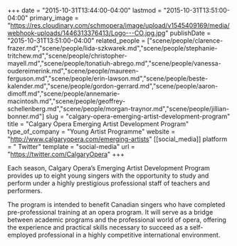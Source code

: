 +++
date = "2015-10-31T13:44:00-04:00"
lastmod = "2015-10-31T13:51:00-04:00"
primary_image = "https://res.cloudinary.com/schmopera/image/upload/v1545409169/media/webhook-uploads/1446313376413/Logo---CO.jpg.jpg"
publishDate = "2015-10-31T13:51:00-04:00"
related_people = ["scene/people/clarence-frazer.md","scene/people/lida-szkwarek.md","scene/people/stephanie-tritchew.md","scene/people/christopher-mayell.md","scene/people/tonatiuh-abrego.md","scene/people/vanessa-oudereimerink.md","scene/people/maureen-ferguson.md","scene/people/erin-lawson.md","scene/people/beste-kalender.md","scene/people/gordon-gerrard.md","scene/people/aaron-dimoff.md","scene/people/annemarie-macintosh.md","scene/people/geoffrey-schellenberg.md","scene/people/morgan-traynor.md","scene/people/jillian-bonner.md"]
slug = "calgary-opera-emerging-artist-development-program"
title = "Calgary Opera Emerging Artist Development Program"
type_of_company = "Young Artist Programme"
website = "http://www.calgaryopera.com/emerging-artists"
[[social_media]]
platform = " Twitter"
template = "social-media"
url = "https://twitter.com/CalgaryOpera"
+++

Each season, Calgary Opera’s Emerging Artist Development Program provides up to eight young singers with the opportunity to study and perform under a highly prestigious professional staff of teachers and performers.

The program is intended to benefit Canadian singers who have completed pre-professional training at an opera program. It will serve as a bridge between academic programs and the professional world of opera, offering the experience and practical skills necessary to succeed as a self-employed professional in a highly competitive international environment.
